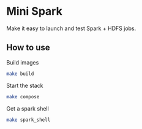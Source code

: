 # Mini Spark

Make it easy to launch and test Spark + HDFS jobs.


## How to use

Build images

```bash
make build
```

Start the stack

```bash
make compose
```

Get a spark shell

```bash
make spark_shell
```
